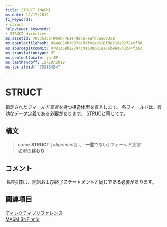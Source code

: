 ```yaml
---
title: STRUCT (MASM)
ms.date: 12/17/2019
f1_keywords:
- struct
helpviewer_keywords:
- STRUCT directive
ms.assetid: 70c3ba6b-00db-461e-8dd9-eafd3ae5b3c8
ms.openlocfilehash: 054a834b7d97ca7df01ab510fde21de22f2acf3d
ms.sourcegitcommit: 0781c69b22797c41630601a176b9ea541be4f2a3
ms.translationtype: MT
ms.contentlocale: ja-JP
ms.lasthandoff: 12/20/2019
ms.locfileid: "75318424"
---
```

# <a name="struct"></a>STRUCT

指定された*フィールド宣言*を持つ構造体型を宣言します。 各フィールドは、有効なデータ定義である必要があります。 [STRUC](struc.md)と同じです。

## <a name="syntax"></a>構文

> *name* **STRUCT** ⟦*alignment*⟧⟦ __、__ **一意**でない⟧*フィールド宣言*\
> *名前*の**終わり**

## <a name="remarks"></a>コメント

*名前*引数は、開始および終了ステートメントと同じである必要があります。 

## <a name="see-also"></a>関連項目

[ディレクティブリファレンス](directives-reference.md)\
[MASM BNF 文法](masm-bnf-grammar.md)
